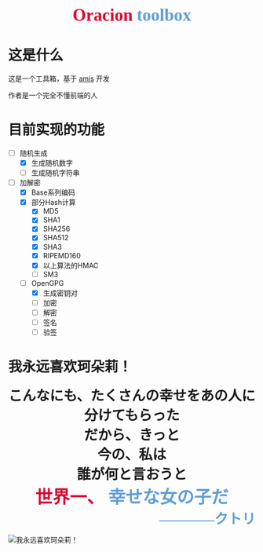 <div style="text-align:center; font-size:2.5em; font-weight:700">
<span lang="ja" style="font-family:A-OTF A1 Mincho Std,Yu Mincho,MS Mincho,serif; color:#DA0730">Oracion</span>
<span lang="ja" style="font-family:A-OTF A1 Mincho Std,Yu Mincho,MS Mincho,serif; color:#609ED7">toolbox</span>
</div>

# 这是什么
这是一个工具箱，基于 [amis](https://aisuda.bce.baidu.com/amis/) 开发

作者是一个完全不懂前端的人
# 目前实现的功能
- [ ] 随机生成
    - [x] 生成随机数字
    - [ ] 生成随机字符串
- [ ] 加解密
    - [x] Base系列编码
    - [x] 部分Hash计算
        - [x] MD5
        - [x] SHA1
        - [x] SHA256
        - [x] SHA512
        - [x] SHA3
        - [x] RIPEMD160
        - [x] 以上算法的HMAC
        - [ ] SM3
    - [ ] OpenGPG
        - [x] 生成密钥对
        - [ ] 加密
        - [ ] 解密
        - [ ] 签名
        - [ ] 验签
# 我永远喜欢珂朵莉！
<div style="text-align:center; font-size:2.0em; font-weight:700">
<span lang="ja" style="font-family:A-OTF A1 Mincho Std,Yu Mincho,SimSun,serif">こんなにも、たくさんの幸せをあの人に分けてもらった<br />だから、きっと<br />今の、私は<br />誰が何と言おうと</span>
</div>
<div style="text-align:center; font-size:2.5em; font-weight:700">
<span lang="ja" style="font-family:A-OTF A1 Mincho Std,Yu Mincho,MS Mincho,serif; color:#DA0730">世界一、</span>
<span lang="ja" style="font-family:A-OTF A1 Mincho Std,Yu Mincho,MS Mincho,serif; color:#609ED7">幸せな女の子だ</span>
</div>
<div style="text-align:right; font-size:2em; font-weight:700">
<span lang="ja" style="font-family:A-OTF A1 Mincho Std,Yu Mincho,MS Mincho,serif; color:#609ED7">————クトリ</span>
</div>

![我永远喜欢珂朵莉！](https://gitee.com/aiskikan/lizzhh-toolbox/raw/main/static/image/2.png)